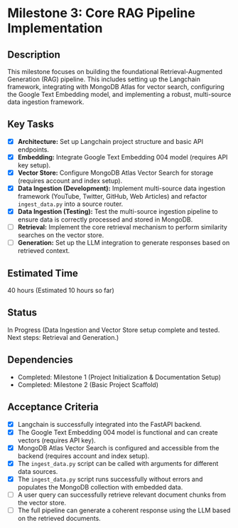 # Milestone 3: Core RAG Pipeline Implementation

## Description
This milestone focuses on building the foundational Retrieval-Augmented Generation (RAG) pipeline. This includes setting up the Langchain framework, integrating with MongoDB Atlas for vector search, configuring the Google Text Embedding model, and implementing a robust, multi-source data ingestion framework.

## Key Tasks
*   [x] **Architecture:** Set up Langchain project structure and basic API endpoints.
*   [x] **Embedding:** Integrate Google Text Embedding 004 model (requires API key setup).
*   [x] **Vector Store:** Configure MongoDB Atlas Vector Search for storage (requires account and index setup).
*   [x] **Data Ingestion (Development):** Implement multi-source data ingestion framework (YouTube, Twitter, GitHub, Web Articles) and refactor `ingest_data.py` into a source router.
*   [x] **Data Ingestion (Testing):** Test the multi-source ingestion pipeline to ensure data is correctly processed and stored in MongoDB.
*   [ ] **Retrieval:** Implement the core retrieval mechanism to perform similarity searches on the vector store.
*   [ ] **Generation:** Set up the LLM integration to generate responses based on retrieved context.

## Estimated Time
40 hours (Estimated 10 hours so far)

## Status
In Progress (Data Ingestion and Vector Store setup complete and tested. Next steps: Retrieval and Generation.)

## Dependencies
*   Completed: Milestone 1 (Project Initialization & Documentation Setup)
*   Completed: Milestone 2 (Basic Project Scaffold)

## Acceptance Criteria
*   [x] Langchain is successfully integrated into the FastAPI backend.
*   [x] The Google Text Embedding 004 model is functional and can create vectors (requires API key).
*   [x] MongoDB Atlas Vector Search is configured and accessible from the backend (requires account and index setup).
*   [x] The `ingest_data.py` script can be called with arguments for different data sources.
*   [x] The `ingest_data.py` script runs successfully without errors and populates the MongoDB collection with embedded data.
*   [ ] A user query can successfully retrieve relevant document chunks from the vector store.
*   [ ] The full pipeline can generate a coherent response using the LLM based on the retrieved documents.
